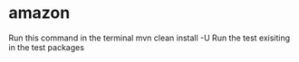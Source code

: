 # amazon
Run this command in the terminal 
mvn clean install -U
Run the test exisiting in the test packages
